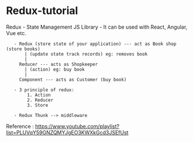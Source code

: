 # Redux-tutorial

Redux
       - State Management JS Library
       - It can be used with React, Angular, Vue etc.

       - Redux (store state of your application) --- act as Book shop (store books)
           | (update state track records) eg: removes book
           |
         Reducer --- acts as Shopkeeper
           | (action) eg: buy book
           |
         Component --- acts as Customer (buy book)

       - 3 principle of redux:
            1. Action
            2. Reducer
            3. Store

       - Redux Thunk --> middleware
       

Reference : https://www.youtube.com/playlist?list=PLUVqY59GNZQMYJgEO3KWXkGcd3JSEfUst
       
